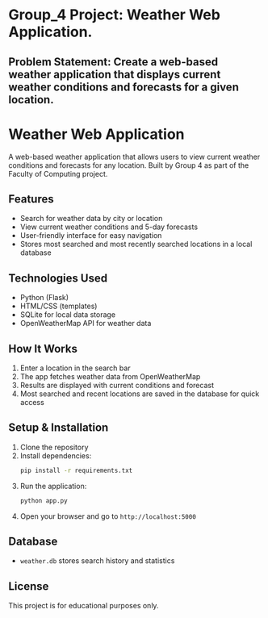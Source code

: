 # Group_4 Project:  Weather Web Application.

## Problem Statement: Create a web-based weather application that displays current weather conditions and forecasts for a given location.

# Weather Web Application

A web-based weather application that allows users to view current weather conditions and forecasts for any location. Built by Group 4 as part of the Faculty of Computing project.

## Features

- Search for weather data by city or location
- View current weather conditions and 5-day forecasts
- User-friendly interface for easy navigation
- Stores most searched and most recently searched locations in a local database

## Technologies Used

- Python (Flask)
- HTML/CSS (templates)
- SQLite for local data storage
- OpenWeatherMap API for weather data

## How It Works

1. Enter a location in the search bar
2. The app fetches weather data from OpenWeatherMap
3. Results are displayed with current conditions and forecast
4. Most searched and recent locations are saved in the database for quick access

## Setup & Installation

1. Clone the repository
2. Install dependencies:
   ```bash
   pip install -r requirements.txt
   ```
3. Run the application:
   ```bash
   python app.py
   ```
4. Open your browser and go to `http://localhost:5000`

## Database

- `weather.db` stores search history and statistics

## License

This project is for educational purposes only.

